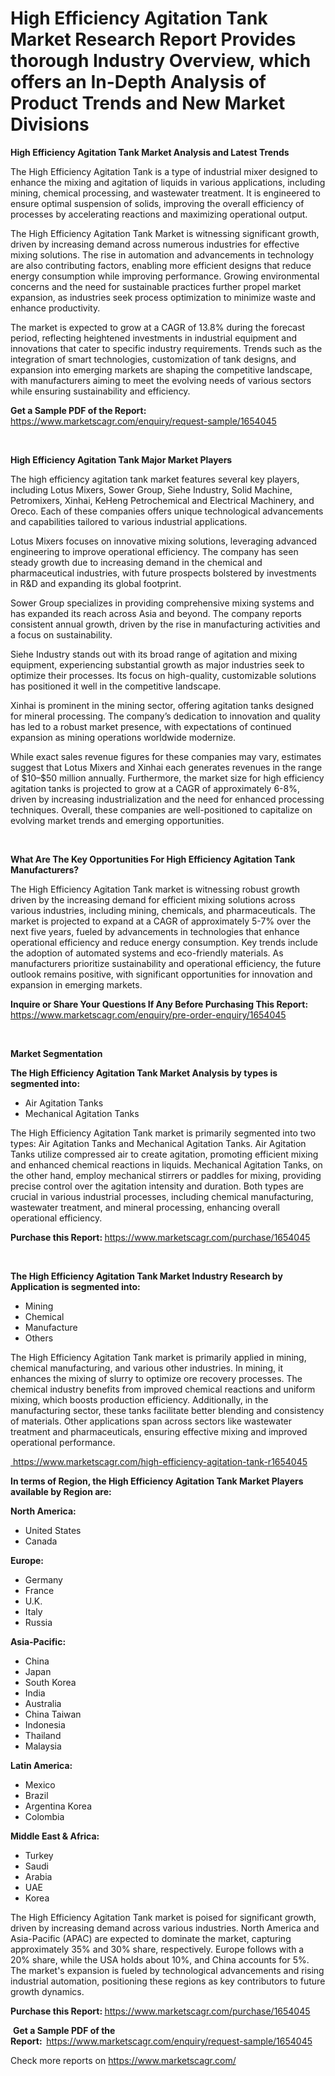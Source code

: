 <p><h1>High Efficiency Agitation Tank Market Research Report Provides thorough Industry Overview, which offers an In-Depth Analysis of Product Trends and New Market Divisions</h1></p><p><strong>High Efficiency Agitation Tank Market Analysis and Latest Trends</strong></p>
<p><p>The High Efficiency Agitation Tank is a type of industrial mixer designed to enhance the mixing and agitation of liquids in various applications, including mining, chemical processing, and wastewater treatment. It is engineered to ensure optimal suspension of solids, improving the overall efficiency of processes by accelerating reactions and maximizing operational output. </p><p>The High Efficiency Agitation Tank Market is witnessing significant growth, driven by increasing demand across numerous industries for effective mixing solutions. The rise in automation and advancements in technology are also contributing factors, enabling more efficient designs that reduce energy consumption while improving performance. Growing environmental concerns and the need for sustainable practices further propel market expansion, as industries seek process optimization to minimize waste and enhance productivity.</p><p>The market is expected to grow at a CAGR of 13.8% during the forecast period, reflecting heightened investments in industrial equipment and innovations that cater to specific industry requirements. Trends such as the integration of smart technologies, customization of tank designs, and expansion into emerging markets are shaping the competitive landscape, with manufacturers aiming to meet the evolving needs of various sectors while ensuring sustainability and efficiency.</p></p>
<p><strong>Get a Sample PDF of the Report:&nbsp;</strong> <a href="https://www.marketscagr.com/enquiry/request-sample/1654045?utm_campaign=2095&utm_medium=2&utm_source=Github&utm_content=ia&utm_term=08032025&utm_id=high-efficiency-agitation-tank">https://www.marketscagr.com/enquiry/request-sample/1654045</a></p>
<p>&nbsp;</p>
<p><strong>High Efficiency Agitation Tank Major Market Players</strong></p>
<p><p>The high efficiency agitation tank market features several key players, including Lotus Mixers, Sower Group, Siehe Industry, Solid Machine, Petromixers, Xinhai, KeHeng Petrochemical and Electrical Machinery, and Oreco. Each of these companies offers unique technological advancements and capabilities tailored to various industrial applications.</p><p>Lotus Mixers focuses on innovative mixing solutions, leveraging advanced engineering to improve operational efficiency. The company has seen steady growth due to increasing demand in the chemical and pharmaceutical industries, with future prospects bolstered by investments in R&D and expanding its global footprint.</p><p>Sower Group specializes in providing comprehensive mixing systems and has expanded its reach across Asia and beyond. The company reports consistent annual growth, driven by the rise in manufacturing activities and a focus on sustainability.</p><p>Siehe Industry stands out with its broad range of agitation and mixing equipment, experiencing substantial growth as major industries seek to optimize their processes. Its focus on high-quality, customizable solutions has positioned it well in the competitive landscape.</p><p>Xinhai is prominent in the mining sector, offering agitation tanks designed for mineral processing. The company’s dedication to innovation and quality has led to a robust market presence, with expectations of continued expansion as mining operations worldwide modernize.</p><p>While exact sales revenue figures for these companies may vary, estimates suggest that Lotus Mixers and Xinhai each generates revenues in the range of $10–$50 million annually. Furthermore, the market size for high efficiency agitation tanks is projected to grow at a CAGR of approximately 6-8%, driven by increasing industrialization and the need for enhanced processing techniques. Overall, these companies are well-positioned to capitalize on evolving market trends and emerging opportunities.</p></p>
<p>&nbsp;</p>
<p><strong>What Are The Key Opportunities For High Efficiency Agitation Tank Manufacturers?</strong></p>
<p><p>The High Efficiency Agitation Tank market is witnessing robust growth driven by the increasing demand for efficient mixing solutions across various industries, including mining, chemicals, and pharmaceuticals. The market is projected to expand at a CAGR of approximately 5-7% over the next five years, fueled by advancements in technologies that enhance operational efficiency and reduce energy consumption. Key trends include the adoption of automated systems and eco-friendly materials. As manufacturers prioritize sustainability and operational efficiency, the future outlook remains positive, with significant opportunities for innovation and expansion in emerging markets.</p></p>
<p><strong>Inquire or Share Your Questions If Any Before Purchasing This Report:</strong> <a href="https://www.marketscagr.com/enquiry/pre-order-enquiry/1654045?utm_campaign=2095&utm_medium=2&utm_source=Github&utm_content=ia&utm_term=08032025&utm_id=high-efficiency-agitation-tank">https://www.marketscagr.com/enquiry/pre-order-enquiry/1654045</a></p>
<p>&nbsp;</p>
<p><strong>Market Segmentation</strong></p>
<p><strong>The High Efficiency Agitation Tank Market Analysis by types is segmented into:</strong></p>
<p><ul><li>Air Agitation Tanks</li><li>Mechanical Agitation Tanks</li></ul></p>
<p><p>The High Efficiency Agitation Tank market is primarily segmented into two types: Air Agitation Tanks and Mechanical Agitation Tanks. Air Agitation Tanks utilize compressed air to create agitation, promoting efficient mixing and enhanced chemical reactions in liquids. Mechanical Agitation Tanks, on the other hand, employ mechanical stirrers or paddles for mixing, providing precise control over the agitation intensity and duration. Both types are crucial in various industrial processes, including chemical manufacturing, wastewater treatment, and mineral processing, enhancing overall operational efficiency.</p></p>
<p><strong>Purchase this Report:&nbsp;</strong><a href="https://www.marketscagr.com/purchase/1654045?utm_campaign=2095&utm_medium=2&utm_source=Github&utm_content=ia&utm_term=08032025&utm_id=high-efficiency-agitation-tank">https://www.marketscagr.com/purchase/1654045</a></p>
<p>&nbsp;</p>
<p><strong>The High Efficiency Agitation Tank Market Industry Research by Application is segmented into:</strong></p>
<p><ul><li>Mining</li><li>Chemical</li><li>Manufacture</li><li>Others</li></ul></p>
<p><p>The High Efficiency Agitation Tank market is primarily applied in mining, chemical manufacturing, and various other industries. In mining, it enhances the mixing of slurry to optimize ore recovery processes. The chemical industry benefits from improved chemical reactions and uniform mixing, which boosts production efficiency. Additionally, in the manufacturing sector, these tanks facilitate better blending and consistency of materials. Other applications span across sectors like wastewater treatment and pharmaceuticals, ensuring effective mixing and improved operational performance.</p></p>
<p><a href="https://www.marketscagr.com/high-efficiency-agitation-tank-r1654045?utm_campaign=2095&utm_medium=2&utm_source=Github&utm_content=ia&utm_term=08032025&utm_id=high-efficiency-agitation-tank">&nbsp;https://www.marketscagr.com/high-efficiency-agitation-tank-r1654045</a></p>
<p><strong>In terms of Region, the High Efficiency Agitation Tank Market Players available by Region are:</strong></p>
<p>
    <p> <strong> North America: </strong>
        <ul>
            <li>United States</li>
            <li>Canada</li>
        </ul>
        </p> 
    <p> <strong> Europe: </strong>
        <ul>
            <li>Germany</li>
            <li>France</li>
            <li>U.K.</li>
            <li>Italy</li>
            <li>Russia</li>
        </ul>
        </p> 
    <p> <strong> Asia-Pacific: </strong>
        <ul>
            <li>China</li>
            <li>Japan</li>
            <li>South Korea</li>
            <li>India</li>
            <li>Australia</li>
            <li>China Taiwan</li>
            <li>Indonesia</li>
            <li>Thailand</li>
            <li>Malaysia</li>
        </ul>
        </p> 
    <p> <strong> Latin America: </strong>
        <ul>
            <li>Mexico</li>
            <li>Brazil</li>
            <li>Argentina Korea</li>
            <li>Colombia</li>
        </ul>
        </p> 
    <p> <strong> Middle East & Africa: </strong>
        <ul>
            <li>Turkey</li>
            <li>Saudi</li>
            <li>Arabia</li>
            <li>UAE</li>
            <li>Korea</li>
        </ul>
    </p>
    </p>
<p><p>The High Efficiency Agitation Tank market is poised for significant growth, driven by increasing demand across various industries. North America and Asia-Pacific (APAC) are expected to dominate the market, capturing approximately 35% and 30% share, respectively. Europe follows with a 20% share, while the USA holds about 10%, and China accounts for 5%. The market's expansion is fueled by technological advancements and rising industrial automation, positioning these regions as key contributors to future growth dynamics.</p></p>
<p><strong>Purchase this Report: </strong><a href="https://www.marketscagr.com/purchase/1654045?utm_campaign=2095&utm_medium=2&utm_source=Github&utm_content=ia&utm_term=08032025&utm_id=high-efficiency-agitation-tank">https://www.marketscagr.com/purchase/1654045</a></p>
<p>&nbsp;<strong>Get a Sample PDF of the Report:&nbsp;&nbsp;</strong><a href="https://www.marketscagr.com/enquiry/request-sample/1654045?utm_campaign=2095&utm_medium=2&utm_source=Github&utm_content=ia&utm_term=08032025&utm_id=high-efficiency-agitation-tank">https://www.marketscagr.com/enquiry/request-sample/1654045</a></p>
<p><strong></strong></p>
<p>Check more reports on <a href="https://www.marketscagr.com/?utm_campaign=2095&utm_medium=2&utm_source=Github&utm_content=ia&utm_term=08032025&utm_id=high-efficiency-agitation-tank">https://www.marketscagr.com/</a></p>